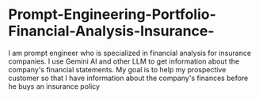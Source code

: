 # Prompt-Engineering-Portfolio-Financial-Analysis-Insurance-
I am prompt engineer who is specialized in financial analysis for insurance companies. I use Gemini AI and other LLM to get information about the company's financial statements. My goal is to help my prospective customer so that I have information about the company's finances before he buys an insurance policy
